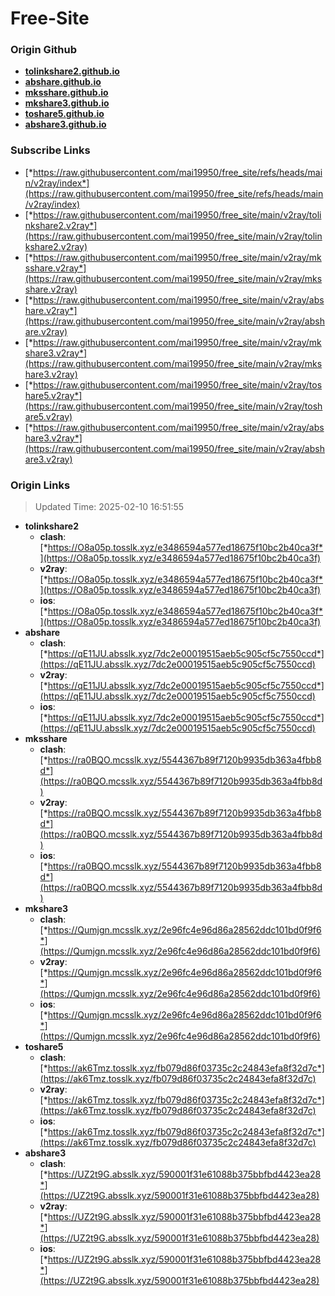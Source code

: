 # Free-Site

### Origin Github

- [**tolinkshare2.github.io**](https://github.com/tolinkshare2/tolinkshare2.github.io)
- [**abshare.github.io**](https://github.com/abshare/abshare.github.io)
- [**mksshare.github.io**](https://github.com/mksshare/mksshare.github.io)
- [**mkshare3.github.io**](https://github.com/mkshare3/mkshare3.github.io)
- [**toshare5.github.io**](https://github.com/toshare5/toshare5.github.io)
- [**abshare3.github.io**](https://github.com/abshare3/abshare3.github.io)

### Subscribe Links

- [*https://raw.githubusercontent.com/mai19950/free_site/refs/heads/main/v2ray/index*](https://raw.githubusercontent.com/mai19950/free_site/refs/heads/main/v2ray/index)
- [*https://raw.githubusercontent.com/mai19950/free_site/main/v2ray/tolinkshare2.v2ray*](https://raw.githubusercontent.com/mai19950/free_site/main/v2ray/tolinkshare2.v2ray)
- [*https://raw.githubusercontent.com/mai19950/free_site/main/v2ray/mksshare.v2ray*](https://raw.githubusercontent.com/mai19950/free_site/main/v2ray/mksshare.v2ray)
- [*https://raw.githubusercontent.com/mai19950/free_site/main/v2ray/abshare.v2ray*](https://raw.githubusercontent.com/mai19950/free_site/main/v2ray/abshare.v2ray)
- [*https://raw.githubusercontent.com/mai19950/free_site/main/v2ray/mkshare3.v2ray*](https://raw.githubusercontent.com/mai19950/free_site/main/v2ray/mkshare3.v2ray)
- [*https://raw.githubusercontent.com/mai19950/free_site/main/v2ray/toshare5.v2ray*](https://raw.githubusercontent.com/mai19950/free_site/main/v2ray/toshare5.v2ray)
- [*https://raw.githubusercontent.com/mai19950/free_site/main/v2ray/abshare3.v2ray*](https://raw.githubusercontent.com/mai19950/free_site/main/v2ray/abshare3.v2ray)

### Origin Links

> Updated Time: 2025-02-10 16:51:55

- **tolinkshare2**
  - **clash**: [*https://O8a05p.tosslk.xyz/e3486594a577ed18675f10bc2b40ca3f*](https://O8a05p.tosslk.xyz/e3486594a577ed18675f10bc2b40ca3f)
  - **v2ray**: [*https://O8a05p.tosslk.xyz/e3486594a577ed18675f10bc2b40ca3f*](https://O8a05p.tosslk.xyz/e3486594a577ed18675f10bc2b40ca3f)
  - **ios**: [*https://O8a05p.tosslk.xyz/e3486594a577ed18675f10bc2b40ca3f*](https://O8a05p.tosslk.xyz/e3486594a577ed18675f10bc2b40ca3f)
- **abshare**
  - **clash**: [*https://qE11JU.absslk.xyz/7dc2e00019515aeb5c905cf5c7550ccd*](https://qE11JU.absslk.xyz/7dc2e00019515aeb5c905cf5c7550ccd)
  - **v2ray**: [*https://qE11JU.absslk.xyz/7dc2e00019515aeb5c905cf5c7550ccd*](https://qE11JU.absslk.xyz/7dc2e00019515aeb5c905cf5c7550ccd)
  - **ios**: [*https://qE11JU.absslk.xyz/7dc2e00019515aeb5c905cf5c7550ccd*](https://qE11JU.absslk.xyz/7dc2e00019515aeb5c905cf5c7550ccd)
- **mksshare**
  - **clash**: [*https://ra0BQO.mcsslk.xyz/5544367b89f7120b9935db363a4fbb8d*](https://ra0BQO.mcsslk.xyz/5544367b89f7120b9935db363a4fbb8d)
  - **v2ray**: [*https://ra0BQO.mcsslk.xyz/5544367b89f7120b9935db363a4fbb8d*](https://ra0BQO.mcsslk.xyz/5544367b89f7120b9935db363a4fbb8d)
  - **ios**: [*https://ra0BQO.mcsslk.xyz/5544367b89f7120b9935db363a4fbb8d*](https://ra0BQO.mcsslk.xyz/5544367b89f7120b9935db363a4fbb8d)
- **mkshare3**
  - **clash**: [*https://Qumjgn.mcsslk.xyz/2e96fc4e96d86a28562ddc101bd0f9f6*](https://Qumjgn.mcsslk.xyz/2e96fc4e96d86a28562ddc101bd0f9f6)
  - **v2ray**: [*https://Qumjgn.mcsslk.xyz/2e96fc4e96d86a28562ddc101bd0f9f6*](https://Qumjgn.mcsslk.xyz/2e96fc4e96d86a28562ddc101bd0f9f6)
  - **ios**: [*https://Qumjgn.mcsslk.xyz/2e96fc4e96d86a28562ddc101bd0f9f6*](https://Qumjgn.mcsslk.xyz/2e96fc4e96d86a28562ddc101bd0f9f6)
- **toshare5**
  - **clash**: [*https://ak6Tmz.tosslk.xyz/fb079d86f03735c2c24843efa8f32d7c*](https://ak6Tmz.tosslk.xyz/fb079d86f03735c2c24843efa8f32d7c)
  - **v2ray**: [*https://ak6Tmz.tosslk.xyz/fb079d86f03735c2c24843efa8f32d7c*](https://ak6Tmz.tosslk.xyz/fb079d86f03735c2c24843efa8f32d7c)
  - **ios**: [*https://ak6Tmz.tosslk.xyz/fb079d86f03735c2c24843efa8f32d7c*](https://ak6Tmz.tosslk.xyz/fb079d86f03735c2c24843efa8f32d7c)
- **abshare3**
  - **clash**: [*https://UZ2t9G.absslk.xyz/590001f31e61088b375bbfbd4423ea28*](https://UZ2t9G.absslk.xyz/590001f31e61088b375bbfbd4423ea28)
  - **v2ray**: [*https://UZ2t9G.absslk.xyz/590001f31e61088b375bbfbd4423ea28*](https://UZ2t9G.absslk.xyz/590001f31e61088b375bbfbd4423ea28)
  - **ios**: [*https://UZ2t9G.absslk.xyz/590001f31e61088b375bbfbd4423ea28*](https://UZ2t9G.absslk.xyz/590001f31e61088b375bbfbd4423ea28)
